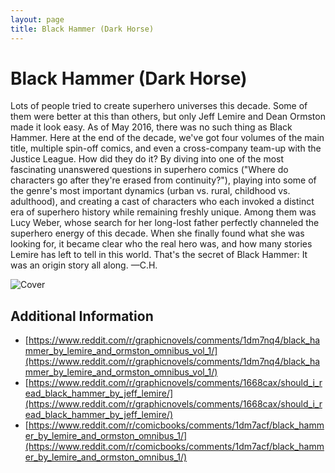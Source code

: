 ```yaml
---
layout: page
title: Black Hammer (Dark Horse)
---
```


# Black Hammer (Dark Horse)

Lots of people tried to create superhero universes this decade. Some of them were better at this than others, but only Jeff Lemire and Dean Ormston made it look easy. As of May 2016, there was no such thing as Black Hammer. Here at the end of the decade, we've got four volumes of the main title, multiple spin-off comics, and even a cross-company team-up with the Justice League. How did they do it? By diving into one of the most fascinating unanswered questions in superhero comics ("Where do characters go after they're erased from continuity?"), playing into some of the genre's most important dynamics (urban vs. rural, childhood vs. adulthood), and creating a cast of characters who each invoked a distinct era of superhero history while remaining freshly unique. Among them was Lucy Weber, whose search for her long-lost father perfectly channeled the superhero energy of this decade. When she finally found what she was looking for, it became clear who the real hero was, and how many stories Lemire has left to tell in this world. That's the secret of Black Hammer: It was an origin story all along. —C.H.

![Cover](https://ew.com/thmb/JJFfPQL_Fz4bb2vzkfKI7l3TzAI=/1500x0/filters:no_upscale():max_bytes(150000):strip_icc()/black-hammer-1-2000-cab10ea2bd994be59a02cf573de3d209.jpg)

## Additional Information

- [https://www.reddit.com/r/graphicnovels/comments/1dm7nq4/black_hammer_by_lemire_and_ormston_omnibus_vol_1/](https://www.reddit.com/r/graphicnovels/comments/1dm7nq4/black_hammer_by_lemire_and_ormston_omnibus_vol_1/)
- [https://www.reddit.com/r/graphicnovels/comments/1668cax/should_i_read_black_hammer_by_jeff_lemire/](https://www.reddit.com/r/graphicnovels/comments/1668cax/should_i_read_black_hammer_by_jeff_lemire/)
- [https://www.reddit.com/r/comicbooks/comments/1dm7acf/black_hammer_by_lemire_and_ormston_omnibus_1/](https://www.reddit.com/r/comicbooks/comments/1dm7acf/black_hammer_by_lemire_and_ormston_omnibus_1/)
